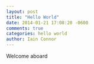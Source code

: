 ```yaml
---
layout: post
title: "Hello World"
date: 2014-01-21 17:08:20 -0600
comments: true
categories: hello world
author: Iain Connor
---
```


Welcome aboard